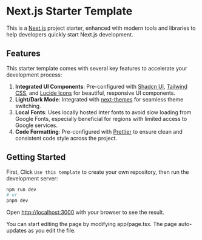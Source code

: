 # Next.js Starter Template

This is a [Next.js](https://nextjs.org) project starter, enhanced with modern tools and libraries to help developers quickly start Next.js development.

## Features

This starter template comes with several key features to accelerate your development process:

1. **Integrated UI Components**: Pre-configured with [Shadcn UI](https://ui.shadcn.com/), [Tailwind CSS](https://tailwindcss.com/), and [Lucide Icons](https://lucide.dev/) for beautiful, responsive UI components.
2. **Light/Dark Mode**: Integrated with [next-themes](https://github.com/pacocoursey/next-themes) for seamless theme switching.
3. **Local Fonts**: Uses locally hosted Inter fonts to avoid slow loading from Google Fonts, especially beneficial for regions with limited access to Google services.
4. **Code Formatting**: Pre-configured with [Prettier](https://prettier.io/) to ensure clean and consistent code style across the project.

## Getting Started

First, Click `Use this template` to create your own repository,
then run the development server:

```bash
npm run dev
# or
pnpm dev
```

Open [http://localhost:3000](http://localhost:3000) with your browser to see the result.

You can start editing the page by modifying app/page.tsx. The page auto-updates as you edit the file.
